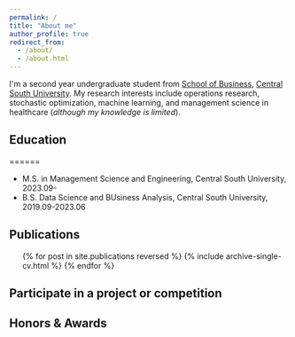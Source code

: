 ```yaml
---
permalink: /
title: "About me"
author_profile: true
redirect_from: 
  - /about/
  - /about.html
---
```


I'm a second year undergraduate student from [School of Business](https://bs.csu.edu.cn/), [Central South University](https://www.csu.edu.cn/). My research interests include operations research, stochastic optimization, machine learning, and management science in healthcare (_although my knowledge is limited_).


## Education
======
<!-- * Ph.D Not yet -->
* M.S. in Management Science and Engineering, Central South University, 2023.09-
* B.S. Data Science and BUsiness Analysis, Central South University, 2019.09-2023.06


## Publications
  <ul>{% for post in site.publications reversed %}
    {% include archive-single-cv.html %}
  {% endfor %}</ul>


## Participate in a project or competition


## Honors & Awards
